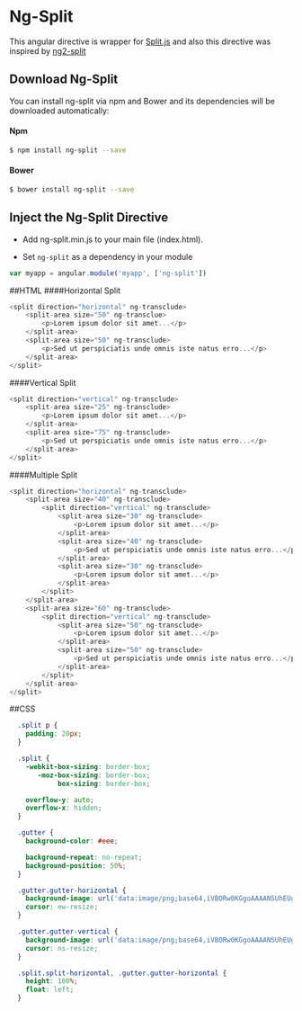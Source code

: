 # Ng-Split

This angular directive is wrapper for [Split.js](http://nathancahill.github.io/Split.js/) and also this directive was inspired by [ng2-split](https://bertrandg.github.io/ng2-split//)

## Download Ng-Split

You can install ng-split via npm and Bower and its dependencies will be downloaded
automatically:

#### Npm
```bash
$ npm install ng-split --save
```

#### Bower
```bash
$ bower install ng-split --save
```

## Inject the Ng-Split Directive
- Add ng-split.min.js to your main file (index.html).

- Set `ng-split` as a dependency in your module
```javascript
var myapp = angular.module('myapp', ['ng-split'])
```

##HTML
####Horizontal Split
```javascript
<split direction="horizontal" ng-transclude>
    <split-area size="50" ng-transclue>
        <p>Lorem ipsum dolor sit amet...</p>
    </split-area>
    <split-area size="50" ng-transclude>
        <p>Sed ut perspiciatis unde omnis iste natus erro...</p>
    </split-area>
</split>
```

####Vertical Split
```javascript
<split direction="vertical" ng-transclude>
    <split-area size="25" ng-transclude>
        <p>Lorem ipsum dolor sit amet...</p>
    </split-area>
    <split-area size="75" ng-transclude>
        <p>Sed ut perspiciatis unde omnis iste natus erro...</p>
    </split-area>
</split>
```

####Multiple Split
```javascript
<split direction="horizontal" ng-transclude>
    <split-area size="40" ng-transclude>
        <split direction="vertical" ng-transclude>
            <split-area size="30" ng-transclude>
                <p>Lorem ipsum dolor sit amet...</p>
            </split-area>
            <split-area size="40" ng-transclude>
                <p>Sed ut perspiciatis unde omnis iste natus erro...</p>
            </split-area>
            <split-area size="30" ng-transclude>
                <p>Lorem ipsum dolor sit amet...</p>
            </split-area>
        </split>
    </split-area>
    <split-area size="60" ng-transclude>
        <split direction="vertical" ng-transclude>
            <split-area size="50" ng-transclude>
                <p>Lorem ipsum dolor sit amet...</p>
            </split-area>
            <split-area size="50" ng-transclude>
                <p>Sed ut perspiciatis unde omnis iste natus erro...</p>
            </split-area>
        </split>
    </split-area>
</split>
```

##CSS
```css
  .split p {
    padding: 20px;
  }

  .split {
    -webkit-box-sizing: border-box;
       -moz-box-sizing: border-box;
            box-sizing: border-box;

    overflow-y: auto;
    overflow-x: hidden;
  }

  .gutter {
    background-color: #eee;

    background-repeat: no-repeat;
    background-position: 50%;
  }

  .gutter.gutter-horizontal {
    background-image: url('data:image/png;base64,iVBORw0KGgoAAAANSUhEUgAAAAUAAAAeCAYAAADkftS9AAAAIklEQVQoU2M4c+bMfxAGAgYYmwGrIIiDjrELjpo5aiZeMwF+yNnOs5KSvgAAAABJRU5ErkJggg==');
    cursor: ew-resize;
  }

  .gutter.gutter-vertical {
    background-image: url('data:image/png;base64,iVBORw0KGgoAAAANSUhEUgAAAB4AAAAFCAMAAABl/6zIAAAABlBMVEUAAADMzMzIT8AyAAAAAXRSTlMAQObYZgAAABRJREFUeAFjYGRkwIMJSeMHlBkOABP7AEGzSuPKAAAAAElFTkSuQmCC');
    cursor: ns-resize;
  }

  .split.split-horizontal, .gutter.gutter-horizontal {
    height: 100%;
    float: left;
  }
```
